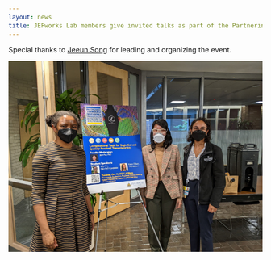 ```yaml
---
layout: news
title: JEFworks Lab members give invited talks as part of the Partnering Towards Discovery seminar series.
---
```


Special thanks to [Jeeun Song](https://bcmb.bs.jhmi.edu/people/jeeun-song/) for leading and organizing the event.

![](/assets/news/PTD_2022.jpg)




